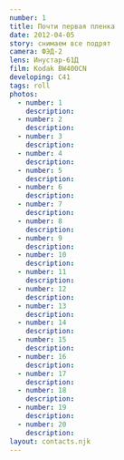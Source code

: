 ```yaml
---
number: 1
title: Почти первая пленка
date: 2012-04-05
story: снимаем все подрят
camera: ФЭД-2
lens: Инустар-61Д
film: Kodak BW400CN
developing: C41
tags: roll
photos:
  - number: 1
    description:
  - number: 2
    description:
  - number: 3
    description:
  - number: 4
    description:
  - number: 5
    description:
  - number: 6
    description:
  - number: 7
    description:
  - number: 8
    description:
  - number: 9
    description:
  - number: 10
    description:
  - number: 11
    description:
  - number: 12
    description:
  - number: 13
    description:
  - number: 14
    description:
  - number: 15
    description:
  - number: 16
    description:
  - number: 17
    description:
  - number: 18
    description:
  - number: 19
    description:
  - number: 20
    description:
layout: contacts.njk
---
```

